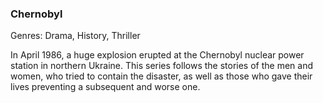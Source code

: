 ### Chernobyl

Genres: Drama, History, Thriller

In April 1986, a huge explosion erupted at the Chernobyl nuclear power station in northern Ukraine.
This series follows the stories of the men and women, who tried to contain the disaster, as well as those who gave their lives preventing a subsequent and worse one.

